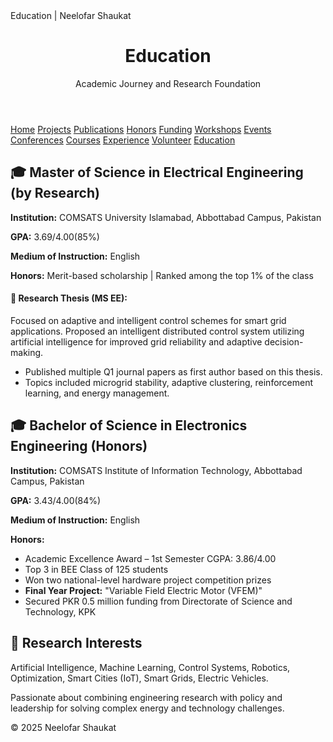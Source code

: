 <!DOCTYPE html>
<html lang="en">
<head>
  <meta charset="UTF-8" />
  Education | Neelofar Shaukat
  <link rel="stylesheet" href="style.css" />
</head>
<body>

<header>
  <h1>Education</h1>
  <p>Academic Journey and Research Foundation</p>
</header>

<nav>
  <a href="index.html">Home</a>
  <a href="projects.html">Projects</a>
  <a href="publications.html">Publications</a>
  <a href="honors.html">Honors</a>
  <a href="funding.html">Funding</a>
  <a href="workshops.html">Workshops</a>
  <a href="events.html">Events</a>
  <a href="conferences.html">Conferences</a>
  <a href="courses.html">Courses</a>
  <a href="experience.html">Experience</a>
  <a href="volunteer.html">Volunteer</a>
  <a href="education.html">Education</a>
</nav>

<main>
  <section>
    <h2>🎓 Master of Science in Electrical Engineering (by Research)</h2>
    <p><strong>Institution:</strong> COMSATS University Islamabad, Abbottabad Campus, Pakistan</p>
    <p><strong>GPA:</strong> 3.69/4.00(85%)</p>
    <p><strong>Medium of Instruction:</strong> English</p>
    <p><strong>Honors:</strong> Merit-based scholarship | Ranked among the top 1% of the class</p>
    <h4>🔬 Research Thesis (MS EE):</h4>
    <p>Focused on adaptive and intelligent control schemes for smart grid applications. Proposed an intelligent distributed control system utilizing artificial intelligence for improved grid reliability and adaptive decision-making.</p>
    <ul>
      <li>Published multiple Q1 journal papers as first author based on this thesis.</li>
      <li>Topics included microgrid stability, adaptive clustering, reinforcement learning, and energy management.</li>
    </ul>
  </section>
  <section>
    <h2>🎓 Bachelor of Science in Electronics Engineering (Honors)</h2>
    <p><strong>Institution:</strong> COMSATS Institute of Information Technology, Abbottabad Campus, Pakistan</p>
    <p><strong>GPA:</strong> 3.43/4.00(84%)</p>
    <p><strong>Medium of Instruction:</strong> English</p>
    <p><strong>Honors:</strong></p>
    <ul>
      <li>Academic Excellence Award – 1st Semester CGPA: 3.86/4.00</li>
      <li>Top 3 in BEE Class of 125 students</li>
      <li>Won two national-level hardware project competition prizes</li>
      <li><strong>Final Year Project:</strong> "Variable Field Electric Motor (VFEM)"</li>
      <li>Secured PKR 0.5 million funding from Directorate of Science and Technology, KPK</li>
    </ul>
  </section>
  <section>
    <h2>🎯 Research Interests</h2>
    <p>Artificial Intelligence, Machine Learning, Control Systems, Robotics, Optimization, Smart Cities (IoT), Smart Grids, Electric Vehicles.</p>
    <p>Passionate about combining engineering research with policy and leadership for solving complex energy and technology challenges.</p>
  </section>
</main>
<footer>
  <p>© 2025 Neelofar Shaukat</p>
</footer>
</body>
</html>
